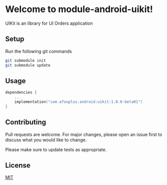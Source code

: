 # Welcome to module-android-uikit!

UIKit is an library for UI Orders application

## Setup

Run the following git commands 

```bash
git submodule init
git submodule update
```

## Usage

```kotlin
dependencies {
    ...
    implementation("com.afoxplus.android:uikit:1.0.0-beta01")
}
```

## Contributing
Pull requests are welcome. For major changes, please open an issue first to discuss what you would like to change.

Please make sure to update tests as appropriate.

## License
[MIT](https://choosealicense.com/licenses/mit/)
